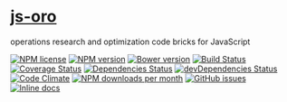 [js-oro](http://aureooms.github.io/js-oro)
====

operations research and optimization code bricks for JavaScript

[![NPM license](https://img.shields.io/npm/l/@aureooms/js-oro.svg?style=flat)](https://raw.githubusercontent.com/aureooms/js-oro/master/LICENSE)
[![NPM version](https://img.shields.io/npm/v/@aureooms/js-oro.svg?style=flat)](https://www.npmjs.org/package/@aureooms/js-oro)
[![Bower version](https://img.shields.io/bower/v/@aureooms/js-oro.svg?style=flat)](http://bower.io/search/?q=@aureooms/js-oro)
[![Build Status](https://img.shields.io/travis/aureooms/js-oro.svg?style=flat)](https://travis-ci.org/aureooms/js-oro)
[![Coverage Status](https://img.shields.io/coveralls/aureooms/js-oro.svg?style=flat)](https://coveralls.io/r/aureooms/js-oro)
[![Dependencies Status](https://img.shields.io/david/aureooms/js-oro.svg?style=flat)](https://david-dm.org/aureooms/js-oro#info=dependencies)
[![devDependencies Status](https://img.shields.io/david/dev/aureooms/js-oro.svg?style=flat)](https://david-dm.org/aureooms/js-oro#info=devDependencies)
[![Code Climate](https://img.shields.io/codeclimate/github/aureooms/js-oro.svg?style=flat)](https://codeclimate.com/github/aureooms/js-oro)
[![NPM downloads per month](https://img.shields.io/npm/dm/@aureooms/js-oro.svg?style=flat)](https://www.npmjs.org/package/@aureooms/js-oro)
[![GitHub issues](https://img.shields.io/github/issues/aureooms/js-oro.svg?style=flat)](https://github.com/aureooms/js-oro/issues)
[![Inline docs](http://inch-ci.org/github/aureooms/js-oro.svg?branch=master&style=shields)](http://inch-ci.org/github/aureooms/js-oro)
